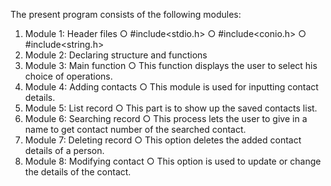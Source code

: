 The present program consists of the following modules:
1. Module 1: Header files
○ #include<stdio.h>
○ #include<conio.h>
○ #include<string.h>
2. Module 2: Declaring structure and functions
3. Module 3: Main function
○ This function displays the user to select his choice of operations.
4. Module 4: Adding contacts
○ This module is used for inputting contact details.
5. Module 5: List record
○ This part is to show up the saved contacts list.
6. Module 6: Searching record
○ This process lets the user to give in a name to get contact number of
the searched contact.
7. Module 7: Deleting record
○ This option deletes the added contact details of a person.
8. Module 8: Modifying contact
○ This option is used to update or change the details of the contact.
